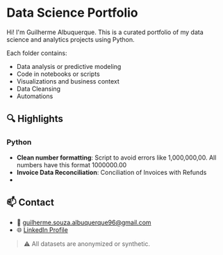 # Data Science Portfolio

Hi! I'm Guilherme Albuquerque. This is a curated portfolio of my data science and analytics projects using Python.

Each folder contains:
- Data analysis or predictive modeling
- Code in notebooks or scripts
- Visualizations and business context
- Data Cleansing
- Automations

## 🔍 Highlights

### Python
- **Clean number formatting**: Script to avoid errors like 1,000,000,00. All numbers have this format 1000000.00
- **Invoice Data Reconciliation**: Conciliation of Invoices with Refunds
- 

## 📫 Contact

- 📧 guilherme.souza.albuquerque96@gmail.com
- 🌐 [LinkedIn Profile](https://www.linkedin.com/in/guilherme-souza-de-albuquerque/)

> ⚠️ All datasets are anonymized or synthetic.

